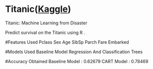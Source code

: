 # Titanic([Kaggle](https://www.kaggle.com/c/titanic))

Titanic: Machine Learning from Disaster

Predict survival on the Titanic using R .

#Features Used
    Pclass
    Sex 
    Age
    SibSp
    Parch
    Fare
    Embarked

#Models Used
    Baseline Model
    Regression And Classification Trees
    
#Accuracy Obtained
    Baseline Model : 0.62679
    CART Model : 0.78469
